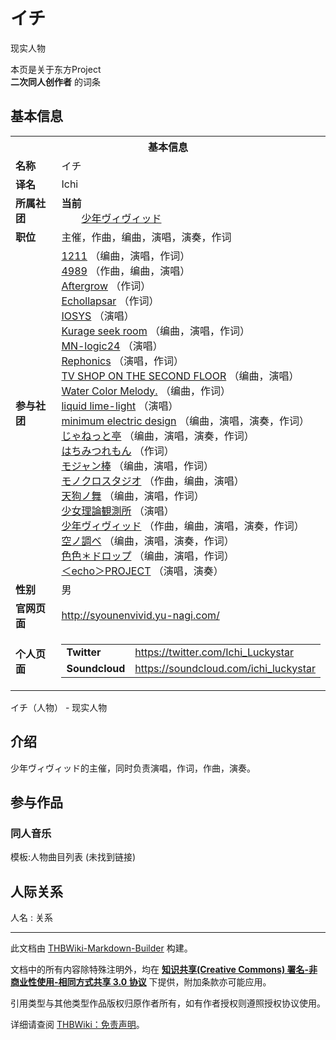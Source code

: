 # イチ

<!-- source html: G:\repos\THBWiki-Markdown-Builder\THBWikiMarkdown\Temp\main\6\6f\ns0%3A%E3%82%A4%E3%83%81.html -->

现实人物

本页是关于东方Project  
 **二次同人创作者** 的词条
## 基本信息

<table><tbody><tr><th colspan="3">基本信息</th></tr><tr><td class="label"><b>名称</b></td><td> イチ </td></tr><tr><td class="label"><b>译名</b></td><td>Ichi</td></tr><tr><td class="label"><b>所属社团</b></td><td><b>当前</b><div style="margin-left:2em;"><a href="./少年ヴィヴィッド.md" title="少年ヴィヴィッド">少年ヴィヴィッド</a></div></td></tr><tr><td class="label"><b>职位</b></td><td>主催，作曲，编曲，演唱，演奏，作词</td></tr><tr><td class="label"><b>参与社团</b></td><td><a href="./1211.md" title="1211">1211</a> （编曲，演唱，作词）<br><a href="./4989.md" title="4989">4989</a> （作曲，编曲，演唱）<br><a href="./Aftergrow.md" title="Aftergrow">Aftergrow</a> （作词）<br><a href="./Echollapsar.md" title="Echollapsar">Echollapsar</a> （作词）<br><a href="./IOSYS.md" title="IOSYS">IOSYS</a> （演唱）<br><a href="./Kurage_seek_room.md" title="Kurage seek room">Kurage seek room</a> （编曲，演唱，作词）<br><a href="./MN-logic24.md" title="MN-logic24">MN-logic24</a> （演唱）<br><a href="./Rephonics.md" title="Rephonics">Rephonics</a> （演唱，作词）<br><a href="./TV_SHOP_ON_THE_SECOND_FLOOR.md" title="TV SHOP ON THE SECOND FLOOR">TV SHOP ON THE SECOND FLOOR</a> （编曲，演唱）<br><a href="./Water_Color_Melody..md" title="Water Color Melody.">Water Color Melody.</a> （编曲，作词）<br><a href="./liquid_lime-light.md" title="liquid lime-light">liquid lime-light</a> （演唱）<br><a href="./minimum_electric_design.md" title="minimum electric design">minimum electric design</a> （编曲，演唱，演奏，作词）<br><a href="./じゃねっと亭.md" title="じゃねっと亭">じゃねっと亭</a> （编曲，演唱，演奏，作词）<br><a href="./はちみつれもん.md" title="はちみつれもん">はちみつれもん</a> （作词）<br><a href="./モジャン棒.md" title="モジャン棒">モジャン棒</a> （编曲，演唱，作词）<br><a href="./モノクロスタジオ.md" title="モノクロスタジオ">モノクロスタジオ</a> （作曲，编曲，演唱）<br><a href="./天狗ノ舞.md" title="天狗ノ舞">天狗ノ舞</a> （编曲，演唱，作词）<br><a href="./少女理論観測所.md" title="少女理論観測所">少女理論観測所</a> （演唱）<br><a href="./少年ヴィヴィッド.md" title="少年ヴィヴィッド">少年ヴィヴィッド</a> （作曲，编曲，演唱，演奏，作词）<br><a href="./空ノ調ベ.md" title="空ノ調ベ">空ノ調ベ</a> （编曲，演唱，演奏，作词）<br><a href="./色色＊ドロップ.md" title="色色＊ドロップ">色色＊ドロップ</a> （编曲，演唱，作词）<br><a href="./＜echo＞PROJECT.md" title="＜echo＞PROJECT">＜echo＞PROJECT</a> （演唱，演奏）</td></tr><tr><td class="label"><b>性别</b></td><td>男</td></tr><tr><td class="label"><b>官网页面</b></td><td><a rel="nofollow" class="external free" href="http://syounenvivid.yu-nagi.com/">http://syounenvivid.yu-nagi.com/</a></td></tr><tr><td class="label"><b>个人页面</b></td><td><table border="0" cellspacing="0" cellpadding="0"><tbody><tr><td><b>Twitter</b></td><td><a rel="nofollow" class="external free" href="https://twitter.com/Ichi_Luckystar">https://twitter.com/Ichi_Luckystar</a></td></tr><tr><td><b>Soundcloud</b></td><td><a rel="nofollow" class="external free" href="https://soundcloud.com/ichi_luckystar">https://soundcloud.com/ichi_luckystar</a></td></tr></tbody></table></td></tr></tbody></table>

イチ（人物） - 现实人物
## 介绍
  
少年ヴィヴィッド的主催，同时负责演唱，作词，作曲，演奏。
  

## 参与作品
### 同人音乐
  
模板:人物曲目列表 (未找到链接)
  

## 人际关系
人名
: 关系





---

此文档由 [THBWiki-Markdown-Builder](https://github.com/Delsin-Yu/THBWiki-Markdown-Builder) 构建。

文档中的所有内容除特殊注明外，均在 [**知识共享(Creative Commons) 署名-非商业性使用-相同方式共享 3.0 协议**](https://creativecommons.org/licenses/by-sa/3.0/deed.zh-hans) 下提供，附加条款亦可能应用。

引用类型与其他类型作品版权归原作者所有，如有作者授权则遵照授权协议使用。

详细请查阅 [THBWiki：免责声明](https://thbwiki.cc/THBWiki:%E5%85%8D%E8%B4%A3%E5%A3%B0%E6%98%8E)。

